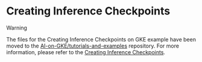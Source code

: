 # Creating Inference Checkpoints

>[!WARNING]
>The files for the Creating Inference Checkpoints on GKE example have been moved to the [AI-on-GKE/tutorials-and-examples](https://github.com/ai-on-gke/tutorials-and-examples) repository. For more information, please refer to the [Creating Inference Checkpoints](https://gke-ai-labs.dev/docs/tutorials/inference-servers/checkpoints/).